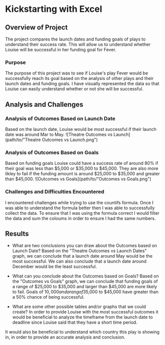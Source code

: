 # Kickstarting with Excel

## Overview of Project
The project compares the launch dates and funding goals of plays to understand their success rate. This will allow us to understand whether Louise will be successful in her funding goal for Fever. 

### Purpose
The purpose of this project was to see if Louise's play Fever would be successfully reach its goal based on the analysis of other plays and their launch dates and funding goals. I have visually represented the data so that Louise can easily understand whether or not she will be successful.

## Analysis and Challenges


### Analysis of Outcomes Based on Launch Date
Based on the launch date, Louise would be most successful if their launch date was around Mar to May.
![Theatre Outcomes vs Launch](path/to/"Theatre Outcomes vs Launch.png")


### Analysis of Outcomes Based on Goals
Based on funding goals Louise could have a success rate of around 80% if their goal was less than $5,000 or $35,000 to $45,000. They are also more likley to fail if the funding amount is around $25,000 to $35,000 and greater than $45,000. 
![Outcomes vs Goals](path/to/"Outcomes vs Goals.png")

### Challenges and Difficulties Encountered
I encountered challenges while trying to use the countifs formula. Once I was able to understand the formula better then I was able to successfully collect the data. To ensure that I was using the formula correct I would filter the data and sum the coloums in order to ensure I had the same numbers. 

## Results

- What are two conclusions you can draw about the Outcomes based on Launch Date?
Based on the "Theatre Outcomes vs Launch Dates" graph, we can conclude that a launch date around May would be the most successful. We can also conclude that a launch date around December would be the least successful.

- What can you conclude about the Outcomes based on Goals?
Based on the "Outcomes vs Goals" graph, we can conclude that funding goals of a range of $25,000 to $35,000 and larger than $45,000 are more likely to fail. Goals of $10,000 and a rang of$35,000 to $45,000 have greater than a 50% chance of being successful. 

- What are some other possible tables and/or graphs that we could create?
In order to provide Louise with the most successful outcomes it would be beneficial to analyze the timeframe from the launch date to deadline since Louise said that they have a short time period. 

It would also be beneficial to understand which country this play is showing in, in order to provide an accurate analysis and conclusion.
